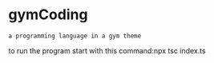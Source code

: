 # gymCoding
    a programming language in a gym theme
    

to run the program start with this command:npx tsc index.ts